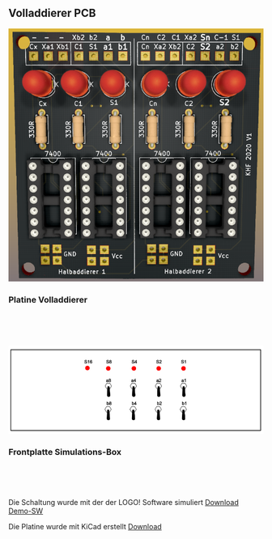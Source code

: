 ## Volladdierer PCB

![image](https://github.com/frankyhub/png/blob/master/Volladdierer.png)

### Platine Volladdierer

<br>
<br>
<br>

![image](https://github.com/frankyhub/png/blob/master/Frontplatte.png)

### Frontplatte Simulations-Box


<br>
<br>
<br>




Die Schaltung wurde mit der der LOGO! Software simuliert
[Download Demo-SW](https://new.siemens.com/global/de/produkte/automatisierung/systeme/industrie/sps/logo/logo-software.html)

Die Platine wurde mit KiCad erstellt [Download](https://kicad.org/download/)
